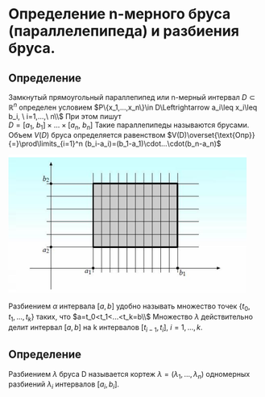 # Определение n-мерного бруса (параллелепипеда) и разбиения бруса.

## Определение

Замкнутый прямоугольный параллепипед или n-мерный интервал 
$D\subset \mathbb{R}^n$ определен условием
$P\{x_1,...,x_n\}\in D\Leftrightarrow a_i\leq x_i\leq b_i, \ i=1,...,\ n\\$
При этом пишут\
$D=[a_1,\ b_1]\times...\times[a_n,\ b_n]$
Такие параллепипеды называются брусами. Объем $V(D)$ бруса определяется
равенством
$V(D)\overset{\text{Опр}}{=}\prod\limits_{i=1}^n 
(b_i-a_i)=(b_1-a_1)\cdot...\cdot(b_n-a_n)$

![К определению 1.2](attachments/К_определению_1.2.png)


Разбиением $\alpha$ интервала $[a, b]$ удобно называть множество точек 
$\{t_0, t_1, ..., t_k\}$ таких, что $a=t_0<t_1<...<t_k=b\\$
Множество $\lambda$ действительно делит интервал $[a,b]$ на k интервалов
$[t_{i-1},t_i],\ i=1,...,k$.

## Определение

Разбиением $\lambda$ бруса D называется кортеж 
$\lambda=(\lambda_1,...,\lambda_n)$ одномерных разбиений $\lambda_i$
интервалов $[a_i,b_i]$.
